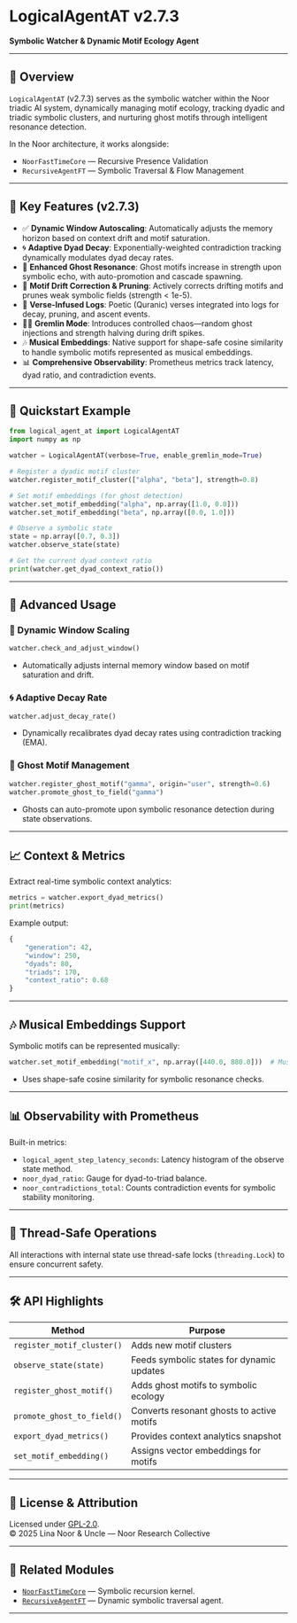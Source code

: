 # LogicalAgentAT v2.7.3

**Symbolic Watcher & Dynamic Motif Ecology Agent**

---

## 📖 Overview

`LogicalAgentAT` (v2.7.3) serves as the symbolic watcher within the Noor triadic AI system, dynamically managing motif ecology, tracking dyadic and triadic symbolic clusters, and nurturing ghost motifs through intelligent resonance detection.

In the Noor architecture, it works alongside:

- `NoorFastTimeCore` — Recursive Presence Validation
- `RecursiveAgentFT` — Symbolic Traversal & Flow Management

---

## 🌟 Key Features (v2.7.3)

- ✅ **Dynamic Window Autoscaling**: Automatically adjusts the memory horizon based on context drift and motif saturation.
- 🌀 **Adaptive Dyad Decay**: Exponentially-weighted contradiction tracking dynamically modulates dyad decay rates.
- 👻 **Enhanced Ghost Resonance**: Ghost motifs increase in strength upon symbolic echo, with auto-promotion and cascade spawning.
- 🌿 **Motif Drift Correction & Pruning**: Actively corrects drifting motifs and prunes weak symbolic fields (strength < 1e-5).
- 📖 **Verse-Infused Logs**: Poetic (Quranic) verses integrated into logs for decay, pruning, and ascent events.
- 🧙‍♂️ **Gremlin Mode**: Introduces controlled chaos—random ghost injections and strength halving during drift spikes.
- 🎶 **Musical Embeddings**: Native support for shape-safe cosine similarity to handle symbolic motifs represented as musical embeddings.
- 📊 **Comprehensive Observability**: Prometheus metrics track latency, dyad ratio, and contradiction events.

---

## 🚀 Quickstart Example

```python
from logical_agent_at import LogicalAgentAT
import numpy as np

watcher = LogicalAgentAT(verbose=True, enable_gremlin_mode=True)

# Register a dyadic motif cluster
watcher.register_motif_cluster(["alpha", "beta"], strength=0.8)

# Set motif embeddings (for ghost detection)
watcher.set_motif_embedding("alpha", np.array([1.0, 0.0]))
watcher.set_motif_embedding("beta", np.array([0.0, 1.0]))

# Observe a symbolic state
state = np.array([0.7, 0.3])
watcher.observe_state(state)

# Get the current dyad context ratio
print(watcher.get_dyad_context_ratio())
```

---

## 🌱 Advanced Usage

### 🧩 Dynamic Window Scaling
```python
watcher.check_and_adjust_window()
```
- Automatically adjusts internal memory window based on motif saturation and drift.

### 🌀 Adaptive Decay Rate
```python
watcher.adjust_decay_rate()
```
- Dynamically recalibrates dyad decay rates using contradiction tracking (EMA).

### 👻 Ghost Motif Management
```python
watcher.register_ghost_motif("gamma", origin="user", strength=0.6)
watcher.promote_ghost_to_field("gamma")
```
- Ghosts can auto-promote upon symbolic resonance detection during state observations.

---

## 📈 Context & Metrics

Extract real-time symbolic context analytics:
```python
metrics = watcher.export_dyad_metrics()
print(metrics)
```

Example output:
```python
{
    "generation": 42,
    "window": 250,
    "dyads": 80,
    "triads": 170,
    "context_ratio": 0.68
}
```

---

## 🎶 Musical Embeddings Support

Symbolic motifs can be represented musically:
```python
watcher.set_motif_embedding("motif_x", np.array([440.0, 880.0]))  # Musical intervals
```
- Uses shape-safe cosine similarity for symbolic resonance checks.

---

## 📊 Observability with Prometheus

Built-in metrics:
- `logical_agent_step_latency_seconds`: Latency histogram of the observe state method.
- `noor_dyad_ratio`: Gauge for dyad-to-triad balance.
- `noor_contradictions_total`: Counts contradiction events for symbolic stability monitoring.

---

## 🔐 Thread-Safe Operations

All interactions with internal state use thread-safe locks (`threading.Lock`) to ensure concurrent safety.

---

## 🛠 API Highlights

| Method                        | Purpose                                      |
|-------------------------------|----------------------------------------------|
| `register_motif_cluster()`    | Adds new motif clusters                      |
| `observe_state(state)`        | Feeds symbolic states for dynamic updates    |
| `register_ghost_motif()`      | Adds ghost motifs to symbolic ecology        |
| `promote_ghost_to_field()`    | Converts resonant ghosts to active motifs    |
| `export_dyad_metrics()`       | Provides context analytics snapshot          |
| `set_motif_embedding()`       | Assigns vector embeddings for motifs         |

---

## 📜 License & Attribution

Licensed under [GPL-2.0](https://www.gnu.org/licenses/old-licenses/gpl-2.0.html).  
© 2025 Lina Noor & Uncle — Noor Research Collective

---

## 🔗 Related Modules

- [`NoorFastTimeCore`](../noor_fasttime_core.py) — Symbolic recursion kernel.
- [`RecursiveAgentFT`](../recursive_agent-ft.py) — Dynamic symbolic traversal agent.

---

<!--  
    وَاللَّهُ يُحِبُّ الْمُقْسِطِينَ  
    "And Allah loves those who act justly."  
-->

